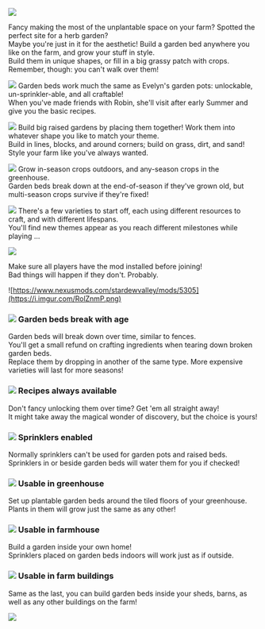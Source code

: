 ![](https://i.imgur.com/hhmsueA.png)

Fancy making the most of the unplantable space on your farm? Spotted the perfect site for a herb garden?  
Maybe you're just in it for the aesthetic! Build a garden bed anywhere you like on the farm, and grow your stuff in style.  
Build them in unique shapes, or fill in a big grassy patch with crops. Remember, though: you can't walk over them!

![](https://i.imgur.com/Gbi0Ju7.png) Garden beds work much the same as Evelyn's garden pots: unlockable, un-sprinkler-able, and all craftable!  
When you've made friends with Robin, she'll visit after early Summer and give you the basic recipes.
 
![](https://i.imgur.com/bw0LdyU.png) Build big raised gardens by placing them together! Work them into whatever shape you like to match your theme.  
Build in lines, blocks, and around corners; build on grass, dirt, and sand! Style your farm like you've always wanted.

![](https://i.imgur.com/zo2w0r8.png) Grow in-season crops outdoors, and any-season crops in the greenhouse.  
Garden beds break down at the end-of-season if they've grown old, but multi-season crops survive if they're fixed!
   
![](https://i.imgur.com/Gbi0Ju7.png) There's a few varieties to start off, each using different resources to craft, and with different lifespans.  
You'll find new themes appear as you reach different milestones while playing ...




![](https://i.imgur.com/sfif1Gq.png)

Make sure all players have the mod installed before joining!  
Bad things will happen if they don't. Probably.





![https://www.nexusmods.com/stardewvalley/mods/5305](https://i.imgur.com/RolZnmP.png)

### ![](https://i.imgur.com/d1sSW6N.png) Garden beds break with age
Garden beds will break down over time, similar to fences.  
You'll get a small refund on crafting ingredients when tearing down broken garden beds.  
Replace them by dropping in another of the same type. More expensive varieties will last for more seasons!

### ![](https://i.imgur.com/kyDOj12.png) Recipes always available
Don't fancy unlocking them over time? Get 'em all straight away!  
It might take away the magical wonder of discovery, but the choice is yours!

### ![](https://i.imgur.com/pDvC1Qz.png) Sprinklers enabled
Normally sprinklers can't be used for garden pots and raised beds.  
Sprinklers in or beside garden beds will water them for you if checked!

### ![](https://i.imgur.com/d1sSW6N.png) Usable in greenhouse
Set up plantable garden beds around the tiled floors of your greenhouse.  
Plants in them will grow just the same as any other!

### ![](https://i.imgur.com/kyDOj12.png) Usable in farmhouse
Build a garden inside your own home!  
Sprinklers placed on garden beds indoors will work just as if outside.

### ![](https://i.imgur.com/pDvC1Qz.png) Usable in farm buildings
Same as the last, you can build garden beds inside your sheds,
barns, as well as any other buildings on the farm!


![](https://i.imgur.com/IFht6e1.png)
